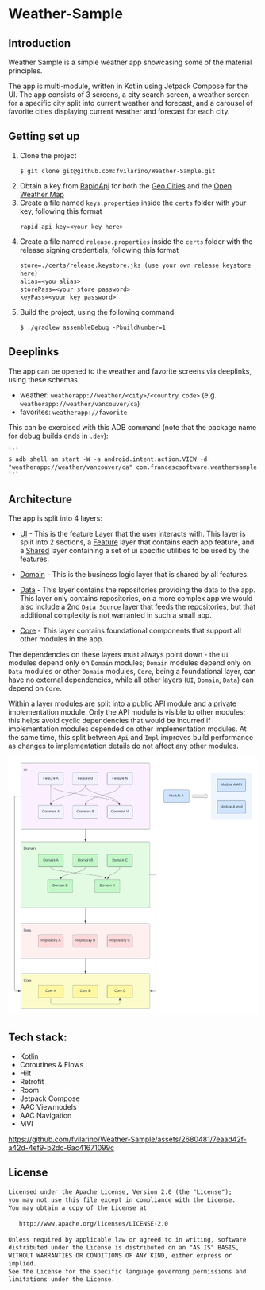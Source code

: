 # Weather-Sample

## Introduction
Weather Sample is a simple weather app showcasing some of the material principles.

The app is multi-module, written in Kotlin using Jetpack Compose for the UI. The app consists of 3 screens, a city search screen, a weather screen for a specific city split into current weather and forecast, and a carousel of favorite cities displaying current weather and forecast for each city.

## Getting set up
1. Clone the project
    ```
    $ git clone git@github.com:fvilarino/Weather-Sample.git
    ```
2. Obtain a key from [RapidApi](https://rapidapi.com/) for both the [Geo Cities](https://rapidapi.com/wirefreethought/api/geodb-cities) and the [Open Weather Map](https://rapidapi.com/community/api/open-weather-map)
3. Create a file named `keys.properties` inside the `certs` folder with your key, following this format
    ```
    rapid_api_key=<your key here>
    ```
4. Create a file named `release.properties` inside the `certs` folder with the release signing credentials, following this format
    ```
    store=./certs/release.keystore.jks (use your own release keystore here)
    alias=<you alias>
    storePass=<your store password>
    keyPass=<your key password>
    ```
5. Build the project, using the following command
    ```
    $ ./gradlew assembleDebug -PbuildNumber=1
    ```

## Deeplinks
The app can be opened to the weather and favorite screens via deeplinks, using these schemas

* weather: `weatherapp://weather/<city>/<country code>` (e.g. `weatherapp://weather/vancouver/ca`)
* favorites: `weatherapp://favorite`

This can be exercised with this ADB command (note that the package name for debug builds ends in `.dev`):

    ```
    $ adb shell am start -W -a android.intent.action.VIEW -d "weatherapp://weather/vancouver/ca" com.francescsoftware.weathersample
    ```

## Architecture
The app is split into 4 layers:

* [UI](./ui) - This is the feature Layer that the user interacts with. This layer is split into 2 sections, a [Feature](./ui/feature) layer that contains each app feature, and a [Shared](./ui/shared) layer containing a set of ui specific utilities to be used by the features.

* [Domain](./domain) - This is the business logic layer that is shared by all features.

* [Data](./data) - This layer contains the repositories providing the data to the app. This layer only contains repositories, on a more complex app we would also include a 2nd `Data Source` layer that feeds the repositories, but that additional complexity is not warranted in such a small app.

* [Core](./core) - This layer contains foundational components that support all other modules in the app.

The dependencies on these layers must always point down - the `UI` modules depend only on `Domain` modules; `Domain` modules depend only on `Data` modules or other `Domain` modules, `Core`, being a foundational layer, can have no external dependencies, while all other layers (`UI`, `Domain`, `Data`) can depend on `Core`.

Within a layer modules are split into a public API module and a private implementation module. Only the API module is visible to other modules; this helps avoid cyclic dependencies that would be incurred if implementation modules depended on other implementation modules. At the same time, this split between `Api` and `Impl` improves build performance as changes to implementation details do not affect any other modules.

![System Architecture](./docs/architecture/Architecture.png "Architecture Diagram")


## Tech stack:

* Kotlin
* Coroutines & Flows
* Hilt
* Retrofit
* Room
* Jetpack Compose
* AAC Viewmodels
* AAC Navigation
* MVI

https://github.com/fvilarino/Weather-Sample/assets/2680481/7eaad42f-a42d-4ef9-b2dc-6ac41671099c

## License

    Licensed under the Apache License, Version 2.0 (the "License");
    you may not use this file except in compliance with the License.
    You may obtain a copy of the License at

       http://www.apache.org/licenses/LICENSE-2.0

    Unless required by applicable law or agreed to in writing, software
    distributed under the License is distributed on an "AS IS" BASIS,
    WITHOUT WARRANTIES OR CONDITIONS OF ANY KIND, either express or implied.
    See the License for the specific language governing permissions and
    limitations under the License.
